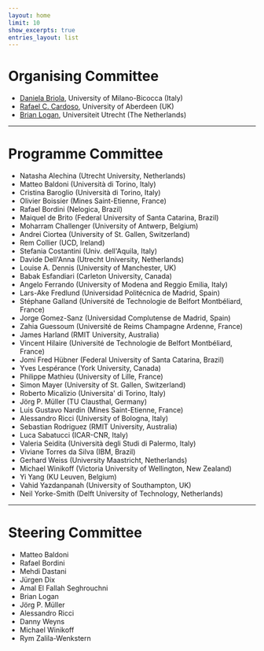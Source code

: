```yaml
---
layout: home
limit: 10
show_excerpts: true
entries_layout: list
---
```


# Organising Committee
- [Daniela Briola](https://en.unimib.it/daniela-briola), University of Milano-Bicocca (Italy)
- [Rafael C. Cardoso](https://rafaelcaue.github.io/), University of Aberdeen (UK)
- [Brian Logan](https://www.uu.nl/medewerkers/BSLogan), Universiteit Utrecht (The Netherlands)

***

# Programme Committee
- Natasha	Alechina (Utrecht University, Netherlands)
- Matteo Baldoni (Università di Torino, Italy)
- Cristina Baroglio (Università di Torino, Italy)
- Olivier	Boissier (Mines Saint-Etienne, France)
- Rafael Bordini (Nelogica, Brazil)
- Maiquel	de Brito (Federal University of Santa Catarina, Brazil)
- Moharram Challenger (University of Antwerp, Belgium)
- Andrei Ciortea (University of St. Gallen, Switzerland)
- Rem	Collier (UCD, Ireland)
- Stefania Costantini (Univ. dell'Aquila, Italy)
- Davide Dell'Anna (Utrecht University, Netherlands)
- Louise A. Dennis (University of Manchester, UK)
- Babak Esfandiari (Carleton University, Canada)
- Angelo Ferrando (University of Modena and Reggio Emilia, Italy)
- Lars-Ake Fredlund (Universidad Politécnica de Madrid, Spain)
- Stéphane Galland (Université de Technologie de Belfort Montbéliard, France)
- Jorge	Gomez-Sanz (Universidad Complutense de Madrid, Spain)
- Zahia Guessoum (Université de Reims Champagne Ardenne, France)
- James	Harland (RMIT University, Australia)
- Vincent	Hilaire (Université de Technologie de Belfort Montbéliard, France)
- Jomi Fred Hübner (Federal University of Santa Catarina, Brazil)
- Yves Lespérance (York University, Canada)
- Philippe Mathieu (University of Lille, France)
- Simon Mayer (University of St. Gallen, Switzerland)
- Roberto Micalizio (Universita' di Torino, Italy)
- Jörg P.	Müller (TU Clausthal, Germany)
- Luis Gustavo Nardin (Mines Saint-Etienne, France)
- Alessandro Ricci (University of Bologna, Italy)
- Sebastian	Rodriguez (RMIT University, Australia)
- Luca Sabatucci (ICAR-CNR, Italy)
- Valeria	Seidita (Università degli Studi di Palermo, Italy)
- Viviane	Torres da Silva (IBM, Brazil)
- Gerhard	Weiss (University Maastricht, Netherlands)
- Michael	Winikoff (Victoria University of Wellington, New Zealand)
- Yi Yang (KU Leuven, Belgium)
- Vahid	Yazdanpanah (University of Southampton, UK)
- Neil Yorke-Smith (Delft University of Technology, Netherlands)

***

# Steering Committee
- Matteo Baldoni
- Rafael Bordini
- Mehdi Dastani
- Jürgen Dix
- Amal El Fallah Seghrouchni
- Brian Logan
- Jörg P. Müller
- Alessandro Ricci
- Danny Weyns
- Michael Winikoff
- Rym Zalila-Wenkstern
